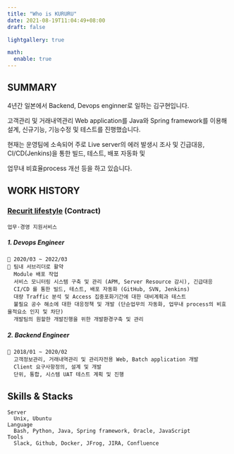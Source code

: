 ```yaml
---
title: "Who is KURURU"
date: 2021-08-19T11:04:49+08:00
draft: false

lightgallery: true

math:
  enable: true
---
```


## SUMMARY

4년간 일본에서 Backend, Devops enginner로 일하는 김구현입니다.

고객관리 및 거래내역관리 Web application를 Java와 Spring framework를 이용해 설계, 신규기능, 기능수정 및 테스트를 진행했습니다.

현재는 운영팀에 소속되어 주로 Live server의 에러 발생시 조사 및 긴급대응, CI/CD(Jenkins)을 통한 빌드, 테스트, 배포 자동화 및

업무내 비효율process 개선 등을 하고 있습니다.

## WORK HISTORY

### [Recurit lifestyle](https://www.recruit.co.jp/) (Contract)

    업무·경영 지원서비스

##### 1. Devops Engineer

    🔆 2020/03 ~ 2022/03
    🔆 팀내 서브리더로 활약
      Module 배포 작업
      서비스 모니터링 시스템 구축 및 관리 (APM, Server Resource 감시), 긴급대응
      CI/CD 를 통한 빌드, 테스트, 배포 자동화 (GitHub, SVN, Jenkins)
      대량 Traffic 분석 및 Access 집중포화기간에 대한 대비계획과 테스트
      불필요 공수 해소에 대한 대응정책 및 개발 (단순업무의 자동화, 업무내 process의 비효율적요소 인지 및 차단)
      개발팀의 원할한 개발진행을 위한 개발환경구축 및 관리

##### 2. Backend Engineer

    🔆 2018/01 ~ 2020/02
      고객정보관리, 거래내역관리 및 관리자전용 Web, Batch application 개발
      Client 요구사항정의, 설계 및 개발
      단위, 통합, 시스템 UAT 테스트 계획 및 진행

## Skills & Stacks

    Server
      Unix, Ubuntu
    Language
      Bash, Python, Java, Spring framework, Oracle, JavaScript
    Tools
      Slack, Github, Docker, JFrog, JIRA, Confluence
